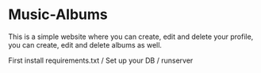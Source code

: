 # Music-Albums
This is a simple website where you can create, edit and delete your profile, you can create, edit and delete albums as well.

First install requirements.txt / Set up your DB / runserver
